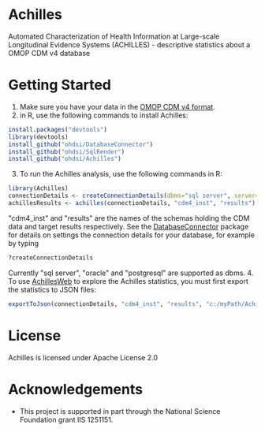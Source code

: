 Achilles
========

Automated Characterization of Health Information at Large-scale Longitudinal Evidence Systems (ACHILLES) - descriptive statistics about a OMOP CDM v4 database

Getting Started
===============
1. Make sure you have your data in the [OMOP CDM v4 format](http://omop.org/cdm).
2. in R, use the following commands to install Achilles:
```r
install.packages("devtools")
library(devtools)
install_github("ohdsi/DatabaseConnector")
install_github("ohdsi/SqlRender")
install_github("ohdsi/Achilles")
```
3. To run the Achilles analysis, use the following commands in R:
```r
library(Achilles)
connectionDetails <- createConnectionDetails(dbms="sql server", server="server.com")
achillesResults <- achilles(connectionDetails, "cdm4_inst", "results")
```
"cdm4_inst" and "results" are the names of the schemas holding the CDM data and target results respectively. See the [DatabaseConnector](https://github.com/OHDSI/DatabaseConnector) package for details on settings the connection details for your database, for example by typing
```r
?createConnectionDetails
```
Currently "sql server", "oracle" and "postgresql" are supported as dbms.
4. To use [AchillesWeb](https://github.com/OHDSI/AchillesWeb) to explore the Achilles statistics, you must first export the statistics to JSON files:
```r
exportToJson(connectionDetails, "cdm4_inst", "results", "c:/myPath/AchillesExport")
```

License
=======
Achilles is licensed under Apache License 2.0

# Acknowledgements
- This project is supported in part through the National Science Foundation grant IIS 1251151.

